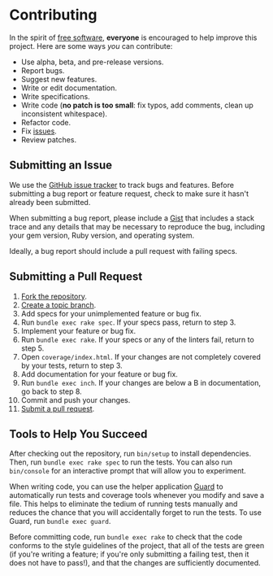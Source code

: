 # Contributing

In the spirit of [free software], **everyone** is encouraged to help improve this project. Here are some ways *you* can contribute:

* Use alpha, beta, and pre-release versions.
* Report bugs.
* Suggest new features.
* Write or edit documentation.
* Write specifications.
* Write code (**no patch is too small**: fix typos, add comments, clean up inconsistent whitespace).
* Refactor code.
* Fix [issues].
* Review patches.

[free software]: http://www.fsf.org/licensing/essays/free-sw.html
[issues]: https://github.com/michaelherold/interactor-contracts/issues

## Submitting an Issue

We use the [GitHub issue tracker][issues] to track bugs and features. Before submitting a bug report or feature request, check to make sure it hasn't already been submitted.

When submitting a bug report, please include a [Gist] that includes a stack trace and any details that may be necessary to reproduce the bug, including your gem version, Ruby version, and operating system.

Ideally, a bug report should include a pull request with failing specs.

[Gist]: https://gist.github.com

## Submitting a Pull Request

1. [Fork the repository].
2. [Create a topic branch].
3. Add specs for your unimplemented feature or bug fix.
4. Run `bundle exec rake spec`. If your specs pass, return to step 3.
5. Implement your feature or bug fix.
6. Run `bundle exec rake`. If your specs or any of the linters fail, return to step 5.
7. Open `coverage/index.html`. If your changes are not completely covered by your tests, return to step 3.
8. Add documentation for your feature or bug fix.
9. Run `bundle exec inch`. If your changes are below a B in documentation, go back to step 8.
10. Commit and push your changes.
11. [Submit a pull request].

[Create a topic branch]: https://help.github.com/articles/creating-and-deleting-branches-within-your-repository/
[Fork the repository]: http://learn.github.com/p/branching.html
[Submit a pull request]: https://help.github.com/articles/creating-a-pull-request/

## Tools to Help You Succeed

After checking out the repository, run `bin/setup` to install dependencies. Then, run `bundle exec rake spec` to run the tests. You can also run `bin/console` for an interactive prompt that will allow you to experiment.

When writing code, you can use the helper application [Guard] to automatically run tests and coverage tools whenever you modify and save a file. This helps to eliminate the tedium of running tests manually and reduces the chance that you will accidentally forget to run the tests. To use Guard, run `bundle exec guard`.

Before committing code, run `bundle exec rake` to check that the code conforms to the style guidelines of the project, that all of the tests are green (if you're writing a feature; if you're only submitting a failing test, then it does not have to pass!), and that the changes are sufficiently documented.

[Guard]: http://guardgem.org
[rubygems]: https://rubygems.org
